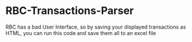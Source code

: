 # RBC-Transactions-Parser
RBC has a bad User Interface, so by saving your displayed transactions as HTML, you can run this code and save them all to an excel file
